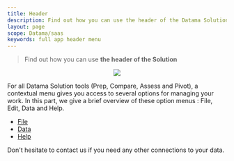 ```yaml
---
title: Header
description: Find out how you can use the header of the Datama Solutions
layout: page
scope: Datama/saas
keywords: full app header menu
---
```


> Find out how you can use **the header of the Solution**

<center><img src="{{site.url}}/{{site.baseurl}}/core_app/new/interface/header/images/header.jpg"/></center>



For all Datama Solution tools (Prep, Compare, Assess and Pivot), a contextual menu gives you access to several options for managing your work. In this part, we give a brief overview of these option menus : File, Edit, Data and Help.


- [File]({{site.url}}/{{site.baseurl}}/core_app/new/interface/header/file.html)
- [Data]({{site.url}}/{{site.baseurl}}/core_app/new/interface/header/data.html)
- [Help]({{site.url}}/{{site.baseurl}}/core_app/new/interface/header/help.html)




Don't hesitate to contact us if you need any other connections to your data.
